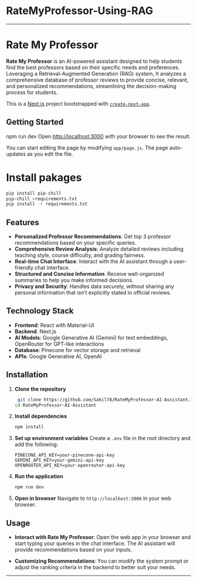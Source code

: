 # RateMyProfessor-Using-RAG

---
# Rate My Professor

**Rate My Professor** is an AI-powered assistant designed to help students find the best professors based on their specific needs and preferences. Leveraging a Retrieval-Augmented Generation (RAG) system, It analyzes a comprehensive database of professor reviews to provide concise, relevant, and personalized recommendations, streamlining the decision-making process for students.

This is a [Next.js](https://nextjs.org/) project bootstrapped with [`create-next-app`](https://github.com/vercel/next.js/tree/canary/packages/create-next-app).


## Getting Started
npm run dev
Open [http://localhost:3000](http://localhost:3000) with your browser to see the result.


You can start editing the page by modifying `app/page.js`. The page auto-updates as you edit the file.

# Install pakages
```bash
pip install pip-chill
pip-chill >requirements.txt
pip install -r requirements.txt
```
## Features

- **Personalized Professor Recommendations**: Get top 3 professor recommendations based on your specific queries.
- **Comprehensive Review Analysis**: Analyze detailed reviews including teaching style, course difficulty, and grading fairness.
- **Real-time Chat Interface**: Interact with the AI assistant through a user-friendly chat interface.
- **Structured and Concise Information**: Receive well-organized summaries to help you make informed decisions.
- **Privacy and Security**: Handles data securely, without sharing any personal information that isn’t explicitly stated in official reviews.

## Technology Stack

- **Frontend**: React with Material-UI
- **Backend**: Next.js
- **AI Models**: Google Generative AI (Gemini) for text embeddings, OpenRouter for GPT-like interactions
- **Database**: Pinecone for vector storage and retrieval
- **APIs**: Google Generative AI, OpenAI

## Installation

1. **Clone the repository**
   ```bash
    git clone https://github.com/Sakil78/RateMyProfessor-AI-Assistant.git
   cd RateMyProfessor-AI-Assistant
   ```

2. **Install dependencies**
   ```bash
   npm install
   ```

3. **Set up environment variables**
   Create a `.env` file in the root directory and add the following:
   ```env
   PINECONE_API_KEY=your-pinecone-api-key
   GEMINI_API_KEY=your-gemini-api-key
   OPENROUTER_API_KEY=your-openrouter-api-key
   ```

4. **Run the application**
   ```bash
   npm run dev
   ```

5. **Open in browser**
   Navigate to `http://localhost:3000` in your web browser.

## Usage

- **Interact with Rate My Professor**: Open the web app in your browser and start typing your queries in the chat interface. The AI assistant will provide recommendations based on your inputs.

- **Customizing Recommendations**: You can modify the system prompt or adjust the ranking criteria in the backend to better suit your needs.


---

